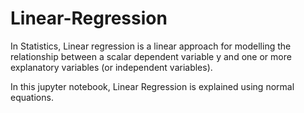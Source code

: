 # Linear-Regression

In Statistics, Linear regression is a linear approach for modelling the relationship between a scalar dependent variable y and one or more explanatory variables (or independent variables).

In this jupyter notebook, Linear Regression is explained using normal equations.
